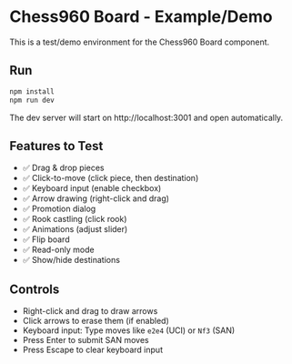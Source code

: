 # Chess960 Board - Example/Demo

This is a test/demo environment for the Chess960 Board component.

## Run

```bash
npm install
npm run dev
```

The dev server will start on http://localhost:3001 and open automatically.

## Features to Test

- ✅ Drag & drop pieces
- ✅ Click-to-move (click piece, then destination)
- ✅ Keyboard input (enable checkbox)
- ✅ Arrow drawing (right-click and drag)
- ✅ Promotion dialog
- ✅ Rook castling (click rook)
- ✅ Animations (adjust slider)
- ✅ Flip board
- ✅ Read-only mode
- ✅ Show/hide destinations

## Controls

- Right-click and drag to draw arrows
- Click arrows to erase them (if enabled)
- Keyboard input: Type moves like `e2e4` (UCI) or `Nf3` (SAN)
- Press Enter to submit SAN moves
- Press Escape to clear keyboard input

